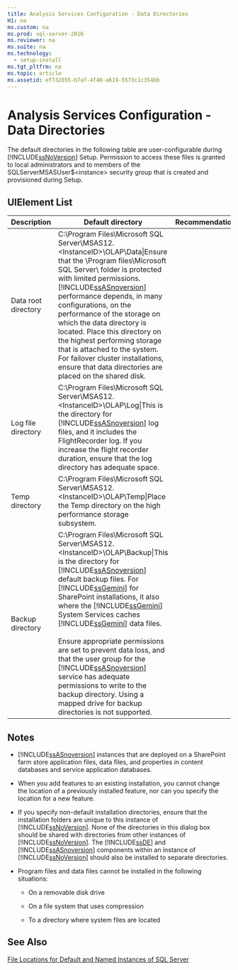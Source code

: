 ```yaml
---
title: Analysis Services Configuration - Data Directories
H1: na
ms.custom: na
ms.prod: sql-server-2016
ms.reviewer: na
ms.suite: na
ms.technology: 
  - setup-install
ms.tgt_pltfrm: na
ms.topic: article
ms.assetid: ef732855-b7af-4f40-a619-5573c1c354bb
---
```

# Analysis Services Configuration - Data Directories
  The default directories in the following table are user-configurable during [!INCLUDE[ssNoVersion](../../Topics/TopicNameContainA/includes/ssNoVersion_md.md)] Setup. Permission to access these files is granted to local administrators and to members of the SQLServerMSASUser$<instance\> security group that is created and provisioned during Setup.  
  
## UIElement List  
  
|Description|Default directory|Recommendations|  
|-----------------|-----------------------|---------------------|  
|Data root directory|C:\Program Files\Microsoft SQL Server\MSAS12.<InstanceID\>\OLAP\Data\|Ensure that the \Program files\Microsoft SQL Server\ folder is protected with limited permissions. [!INCLUDE[ssASnoversion](../../Topics/TopicNameContainA/includes/ssASnoversion_md.md)] performance depends, in many configurations, on the performance of the storage on which the data directory is located. Place this directory on the highest performing storage that is attached to the system. For failover cluster installations, ensure that data directories are placed on the shared disk.|  
|Log file directory|C:\Program Files\Microsoft SQL Server\MSAS12.<InstanceID\>\OLAP\Log\|This is the directory for [!INCLUDE[ssASnoversion](../../Topics/TopicNameContainA/includes/ssASnoversion_md.md)] log files, and it includes the FlightRecorder log. If you increase the flight recorder duration, ensure that the log directory has adequate space.|  
|Temp directory|C:\Program Files\Microsoft SQL Server\MSAS12.<InstanceID\>\OLAP\Temp\|Place the Temp directory on the high performance storage subsystem.|  
|Backup directory|C:\Program Files\Microsoft SQL Server\MSAS12.<InstanceID\>\OLAP\Backup\|This is the directory for [!INCLUDE[ssASnoversion](../../Topics/TopicNameContainA/includes/ssASnoversion_md.md)] default backup files. For [!INCLUDE[ssGemini](../../Topics/TopicNameContainA/includes/ssGemini_md.md)] for SharePoint installations, it also where the [!INCLUDE[ssGemini](../../Topics/TopicNameContainA/includes/ssGemini_md.md)] System Services caches [!INCLUDE[ssGemini](../../Topics/TopicNameContainA/includes/ssGemini_md.md)] data files.<br /><br /> Ensure appropriate permissions are set to prevent data loss, and that the user group for the [!INCLUDE[ssASnoversion](../../Topics/TopicNameContainA/includes/ssASnoversion_md.md)] service has adequate permissions to write to the backup directory. Using a mapped drive for backup directories is not supported.|  
  
## Notes  
  
-   [!INCLUDE[ssASnoversion](../../Topics/TopicNameContainA/includes/ssASnoversion_md.md)] instances that are deployed on a SharePoint farm store application files, data files, and properties in content databases and service application databases.  
  
-   When you add features to an existing installation, you cannot change the location of a previously installed feature, nor can you specify the location for a new feature.  
  
-   If you specify non-default installation directories, ensure that the installation folders are unique to this instance of [!INCLUDE[ssNoVersion](../../Topics/TopicNameContainA/includes/ssNoVersion_md.md)]. None of the directories in this dialog box should be shared with directories from other instances of [!INCLUDE[ssNoVersion](../../Topics/TopicNameContainA/includes/ssNoVersion_md.md)]. The [!INCLUDE[ssDE](../../Topics/TopicNameContainA/includes/ssDE_md.md)] and [!INCLUDE[ssASnoversion](../../Topics/TopicNameContainA/includes/ssASnoversion_md.md)] components within an instance of [!INCLUDE[ssNoVersion](../../Topics/TopicNameContainA/includes/ssNoVersion_md.md)] should also be installed to separate directories.  
  
-   Program files and data files cannot be installed in the following situations:  
  
    -   On a removable disk drive  
  
    -   On a file system that uses compression  
  
    -   To a directory where system files are located  
  
## See Also  
 [File Locations for Default and Named Instances of SQL Server](../../Topics/TopicNameNotContainA/File-Locations-for-Default-and-Named-Instances-of-SQL-Server.md)  
  
  